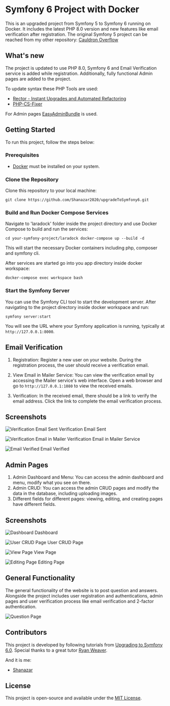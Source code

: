 # Symfony 6 Project with Docker

This is an upgraded project from Symfony 5 to Symfony 6 running on Docker. It includes the latest PHP 8.0 version and
new features like email verification after registration.
The original Symfony 5 project can be reached from my other
repository: [Cauldron Overflow](https://github.com/Shanazar2020/cauldron_overflow)

## What's new

The project is updated to use PHP 8.0, Symfony 6 and Email Verification service is added while registration.
Additionally, fully functional Admin pages are added to the project.

To update syntax these PHP Tools are used:

- [Rector - Instant Upgrades and Automated Refactoring](https://github.com/rectorphp/rector#rector---instant-upgrades-and-automated-refactoring)
- [PHP-CS-Fixer](https://github.com/PHP-CS-Fixer/PHP-CS-Fixer)

For Admin pages [EasyAdminBundle](https://symfony.com/bundles/EasyAdminBundle/current/index.html) is used.

## Getting Started

To run this project, follow the steps below:

### Prerequisites

- [Docker](https://www.docker.com/get-started) must be installed on your system.

### Clone the Repository

Clone this repository to your local machine:

`git clone https://github.com/Shanazar2020/upgradeToSymfony6.git`

### Build and Run Docker Compose Services

Navigate to 'laradock' folder inside the project directory and use Docker Compose to build and run the services:

`cd your-symfony-project/laradock
docker-compose up --build -d`

This will start the necessary Docker containers including php, composer and symfony cli.

After services are started go into you app directory inside docker workspace:

`docker-compose exec workspace bash`

### Start the Symfony Server

You can use the Symfony CLI tool to start the development server. After navigating to the project directory inside
docker workspace and run:

`symfony server:start`

You will see the URL where your Symfony application is running, typically at `http://127.0.0.1:8000`.


Email Verification
------------------

1. Registration: Register a new user on your website. During the registration process, the user should receive a
   verification email.

2. View Email in Mailer Service: You can view the verification email by accessing the Mailer service's web interface.
   Open a web browser and go to `http://127.0.0.1:1080` to view the received emails.

3. Verification: In the received email, there should be a link to verify the email address. Click the link to complete
   the email verification process.

Screenshots
-----------

![Verification Email Sent](https://github.com/Shanazar2020/upgradeToSymfony6/assets/69158788/1563fb23-51d1-4601-9328-cc3569c34935)
Verification Email Sent

![Verification Email in Mailer](https://github.com/Shanazar2020/upgradeToSymfony6/assets/69158788/baa06cd9-fbf6-4710-b092-0e0ad018d5e5)
Verification Email in Mailer Service

![Email Verified](https://github.com/Shanazar2020/upgradeToSymfony6/assets/69158788/e0735e62-f30a-464d-b5f9-962e09fb4b40)
Email Verified

Admin Pages
------------------
1. Admin Dashboard and Menu: You can access the admin dashboard and menu, modify what you see on there.
2. Admin CRUD: You can access the admin CRUD pages and modify the data in the database, including uploading images.
3. Different fields for different pages: viewing, editing, and creating pages have different fields.

Screenshots
-----------
![Dashboard](https://github.com/Shanazar2020/upgradeToSymfony6/assets/69158788/c28e39cb-fbf7-4d81-8a73-54e3f19b47de)
Dashboard

![User CRUD Page](https://github.com/Shanazar2020/upgradeToSymfony6/assets/69158788/1efa3449-6b61-43b0-add8-0187ad676473)
User CRUD Page

![View Page](https://github.com/Shanazar2020/upgradeToSymfony6/assets/69158788/50515f0d-850d-4a61-bbd2-4c26175c0e06)
View Page

![Editing Page](https://github.com/Shanazar2020/upgradeToSymfony6/assets/69158788/7b33a667-04d2-4ee6-9851-62ae66e69cee)
Editing Page


General Functionality
---------------------

The general functionality of the website is to post question and answers. Alongside the project includes user
registration and authentications, admin pages and user verification process like email verification and 2-factor
authentication.

![Question Page](https://github.com/Shanazar2020/upgradeToSymfony6/assets/69158788/255cc387-4fca-4a09-b74b-25de601f2283)


Contributors
------------
This project is developed by following tutorials
from [Upgrading to Symfony 6.0](https://symfonycasts.com/screencast/symfony6-upgrade/upgrade-symfony6).
Special thanks to a great tutor [Ryan Weaver](https://github.com/weaverryan).

And it is me:

- [Shanazar](https://github.com/Shanazar2020)

License
-------

This project is open-source and available under the [MIT License](https://www.mit.edu/~amini/LICENSE.md).
